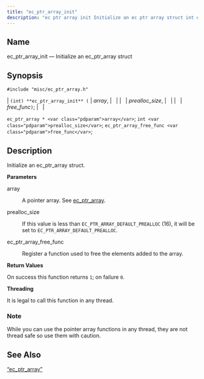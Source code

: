 ```yaml
---
title: "ec_ptr_array_init"
description: "ec ptr array init Initialize an ec ptr array struct int ec ptr array init array prealloc size free func ec ptr array array int prealloc size ec ptr array free func free func Initialize an ec ptr array struct array A pointer array See ec ptr array prealloc size..."
---
```


<a name="apis.ec_ptr_array_init"></a> 
## Name

ec_ptr_array_init — Initialize an ec_ptr_array struct

## Synopsis

`#include "misc/ec_ptr_array.h"`

| `(int) **ec_ptr_array_init** (` | <var class="pdparam">array</var>, |   |
|   | <var class="pdparam">prealloc_size</var>, |   |
|   | <var class="pdparam">free_func</var>`)`; |   |

`ec_ptr_array * <var class="pdparam">array</var>`;
`int <var class="pdparam">prealloc_size</var>`;
`ec_ptr_array_free_func <var class="pdparam">free_func</var>`;<a name="idp58246416"></a> 
## Description

Initialize an ec_ptr_array struct.

**<a name="idp58247632"></a> Parameters**

<dl class="variablelist">

<dt>array</dt>

<dd>

A pointer array. See [ec_ptr_array](/momentum/3/3-api/structs-ec-ptr-array).

</dd>

<dt>prealloc_size</dt>

<dd>

If this value is less than `EC_PTR_ARRAY_DEFAULT_PREALLOC` (16), it will be set to `EC_PTR_ARRAY_DEFAULT_PREALLOC`.

</dd>

<dt>ec_ptr_array_free_func</dt>

<dd>

Register a function used to free the elements added to the array.

</dd>

</dl>

**<a name="idp58255792"></a> Return Values**

On success this function returns `1`; on failure `0`.

**<a name="idp58257616"></a> Threading**

It is legal to call this function in any thread.

### Note

While you can use the pointer array functions in any thread, they are not thread safe so use them with caution.

<a name="idp58260048"></a> 
## See Also

[“ec_ptr_array”](/momentum/3/3-api/structs-ec-ptr-array)